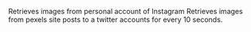 Retrieves images from personal account of Instagram
Retrieves images from pexels site
posts to a twitter accounts for every 10 seconds.

